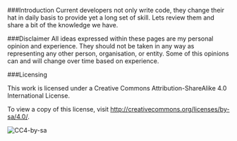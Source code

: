 ###Introduction
Current developers not only write code, they change their hat in daily basis to provide yet a long set of skill. Lets review them and share a bit of the knowledge we have.

###Disclaimer
All ideas expressed within these pages are my personal opinion and experience. They should not be taken in any way as representing any other person, organisation, or entity. Some of this opinions can and will change over time based on experience.

###Licensing

This work is licensed under a Creative Commons Attribution-ShareAlike 4.0 International License.

To view a copy of this license, visit http://creativecommons.org/licenses/by-sa/4.0/.

![CC4-by-sa](https://i.creativecommons.org/l/by-sa/4.0/88x31.png)